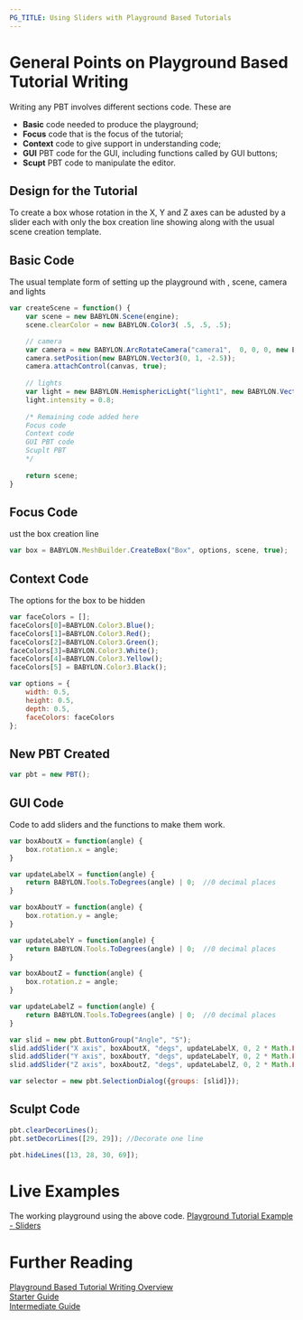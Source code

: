 ```yaml
---
PG_TITLE: Using Sliders with Playground Based Tutorials
---
```


# General Points on Playground Based Tutorial Writing

Writing any PBT involves different sections code. These are

* **Basic** code needed to produce the playground;
* **Focus** code that is the focus of the tutorial;
* **Context** code to give support in understanding code;
* **GUI** PBT code for the GUI, including functions called by GUI buttons;
* **Scupt** PBT code to manipulate the editor. 

## Design for the Tutorial

To create a box whose rotation in the X, Y and Z axes can be adusted by a slider each with only the box creation line showing along with the usual scene creation template.

## Basic Code

The usual template form of setting up the playground with , scene, camera and lights
```javascript
var createScene = function() {
    var scene = new BABYLON.Scene(engine);
    scene.clearColor = new BABYLON.Color3( .5, .5, .5);

    // camera
    var camera = new BABYLON.ArcRotateCamera("camera1",  0, 0, 0, new BABYLON.Vector3(0, 0, 0), scene);
    camera.setPosition(new BABYLON.Vector3(0, 1, -2.5));
    camera.attachControl(canvas, true);
    
    // lights
    var light = new BABYLON.HemisphericLight("light1", new BABYLON.Vector3(1, 0.5, 0), scene);
    light.intensity = 0.8;
 
    /* Remaining code added here
    Focus code
    Context code
    GUI PBT code
    Scuplt PBT
    */
   
    return scene;
}
```

## Focus Code
ust the box creation line

```javascript
var box = BABYLON.MeshBuilder.CreateBox("Box", options, scene, true);
```

## Context Code

The options for the box to be hidden

```javascript
var faceColors = [];
faceColors[0]=BABYLON.Color3.Blue();
faceColors[1]=BABYLON.Color3.Red();
faceColors[2]=BABYLON.Color3.Green();
faceColors[3]=BABYLON.Color3.White();
faceColors[4]=BABYLON.Color3.Yellow();
faceColors[5] = BABYLON.Color3.Black();

var options = {
    width: 0.5,
    height: 0.5,
    depth: 0.5,
    faceColors: faceColors
};
```

## New PBT Created

```javascript
var pbt = new PBT();
```

## GUI Code
Code to add sliders and the functions to make them work.

```javascript        
var boxAboutX = function(angle) {
    box.rotation.x = angle;
}

var updateLabelX = function(angle) {
    return BABYLON.Tools.ToDegrees(angle) | 0;  //0 decimal places
}

var boxAboutY = function(angle) {
    box.rotation.y = angle;
}

var updateLabelY = function(angle) {
    return BABYLON.Tools.ToDegrees(angle) | 0;  //0 decimal places
}

var boxAboutZ = function(angle) {
    box.rotation.z = angle;
}

var updateLabelZ = function(angle) {
    return BABYLON.Tools.ToDegrees(angle) | 0;  //0 decimal places
}

var slid = new pbt.ButtonGroup("Angle", "S");
slid.addSlider("X axis", boxAboutX, "degs", updateLabelX, 0, 2 * Math.PI, 0);
slid.addSlider("Y axis", boxAboutY, "degs", updateLabelY, 0, 2 * Math.PI, 0);
slid.addSlider("Z axis", boxAboutZ, "degs", updateLabelZ, 0, 2 * Math.PI, 0);

var selector = new pbt.SelectionDialog({groups: [slid]});
```

## Sculpt Code
```javascript
pbt.clearDecorLines();
pbt.setDecorLines([29, 29]); //Decorate one line

pbt.hideLines([13, 28, 30, 69]);
```  

# Live Examples

The working playground using the above code.
[Playground Tutorial Example - Sliders](https://www.babylonjs-playground.com/#UL6BCD)

# Further Reading

[Playground Based Tutorial Writing Overview](/How_To/playground_tutorials)  
[Starter Guide](/resources/hiding_editor_lines)    
[Intermediate Guide](/resources/PBT_Writing)
